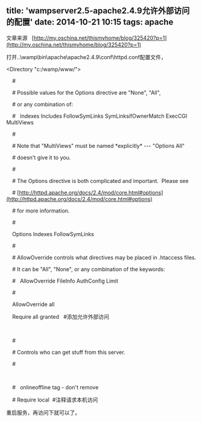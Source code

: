 title: 'wampserver2.5-apache2.4.9允许外部访问的配置'
date: 2014-10-21 10:15
tags: apache
---


文章来源   [http://my.oschina.net/thismyhome/blog/325420?p=1](http://my.oschina.net/thismyhome/blog/325420?p=1)
<!--more-->

打开..\wamp\bin\apache\apache2.4.9\conf\httpd.conf配置文件，

<Directory "c:/wamp/www/">

    #

    # Possible values for the Options directive are "None", "All",

    # or any combination of:

    #   Indexes Includes FollowSymLinks SymLinksifOwnerMatch ExecCGI MultiViews

    #

    # Note that "MultiViews" must be named \*explicitly\* --- "Options All"

    # doesn't give it to you.

    #

    # The Options directive is both complicated and important.  Please see

    # [http://httpd.apache.org/docs/2.4/mod/core.html#options](http://httpd.apache.org/docs/2.4/mod/core.html#options)

    # for more information.

    #

    Options Indexes FollowSymLinks

    #

    # AllowOverride controls what directives may be placed in .htaccess files.

    # It can be "All", "None", or any combination of the keywords:

    #   AllowOverride FileInfo AuthConfig Limit

    #

    AllowOverride all

    Require all granted   #添加允许外部访问

 

    #

    # Controls who can get stuff from this server.

    #

 

    #   onlineoffline tag - don't remove

    # Require local  #注释请求本机访问



</Directory>


重启服务，再访问下就可以了。
